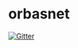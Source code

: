 # orbasnet

[![Gitter](https://badges.gitter.im/Join%20Chat.svg)](https://gitter.im/orbasteam/orbasnet?utm_source=badge&utm_medium=badge&utm_campaign=pr-badge&utm_content=badge)